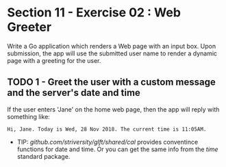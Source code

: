 # Section 11 - Exercise 02 : Web Greeter

Write a Go application which renders a Web page with an input box. Upon submission, the app will use the submitted user name to render a dynamic page with a greeting for the user.

## TODO 1 - Greet the user with a custom message and the server's date and time

If the user enters 'Jane' on the home web page, then the app will reply with something like:

    Hi, Jane. Today is Wed, 28 Nov 2018. The current time is 11:05AM.

- TIP: _github.com/striversity/glft/shared/cal_ provides conventince functions for date and time. Or you can get the same info from the _time_ standard package.
